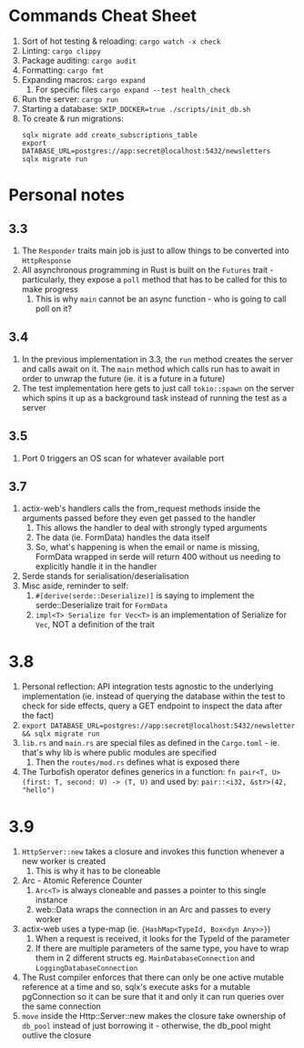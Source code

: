 # Commands Cheat Sheet
1. Sort of hot testing & reloading: `cargo watch -x check`
2. Linting: `cargo clippy`
3. Package auditing: `cargo audit`
4. Formatting: `cargo fmt`
5. Expanding macros: `cargo expand`
   1. For specific files `cargo expand --test health_check`
6. Run the server: `cargo run`
7. Starting a database: `SKIP_DOCKER=true ./scripts/init_db.sh`
1. To create & run migrations:
   ```
   sqlx migrate add create_subscriptions_table
   export DATABASE_URL=postgres://app:secret@localhost:5432/newsletters
   sqlx migrate run
   ```

# Personal notes

## 3.3
1. The `Responder` traits main job is just to allow things to be converted into `HttpResponse`
2. All asynchronous programming in Rust is built on the `Futures` trait - particularly, they expose a `poll` method that has to be called for this to make progress
   1. This is why `main` cannot be an async function - who is going to call poll on it?

## 3.4
1. In the previous implementation in 3.3, the `run` method creates the server and calls await on it. The `main` method which calls run has to await in order to unwrap the future (ie. it is a future in a future)
2. The test implementation here gets to just call `tokio::spawn` on the server which spins it up as a background task instead of running the test as a server

## 3.5
1. Port 0 triggers an OS scan for whatever available port

## 3.7
1. actix-web's handlers calls the from_request methods inside the arguments passed before they even get passed to the handler
   1. This allows the handler to deal with strongly typed arguments
   2. The data (ie. FormData) handles the data itself
   3. So, what's happening is when the email or name is missing, FormData wrapped in serde will return 400 without us needing to explicitly handle it in the handler
2. Serde stands for serialisation/deserialisation
3. Misc aside, reminder to self:
   1. `#[derive(serde::Deserialize)]` is saying to implement the serde::Deserialize trait for `FormData`
   2. `impl<T> Serialize for Vec<T>` is an implementation of Serialize for `Vec`, NOT a definition of the trait

# 3.8
1. Personal reflection: API integration tests agnostic to the underlying implementation (ie. instead of querying the database within the test to check for side effects, query a GET endpoint to inspect the data after the fact)
2. `export DATABASE_URL=postgres://app:secret@localhost:5432/newsletter && sqlx migrate run`
3. `lib.rs` and `main.rs` are special files as defined in the `Cargo.toml` - ie. that's why lib is where public modules are specified
   1. Then the `routes/mod.rs` defines what is exposed there
4. The Turbofish operator defines generics in a function: `fn pair<T, U>(first: T, second: U) -> (T, U)` and used by: `pair::<i32, &str>(42, "hello")`

# 3.9
1. `HttpServer::new` takes a closure and invokes this function whenever a new worker is created
   1. This is why it has to be cloneable
2. Arc - Atomic Reference Counter
   1. `Arc<T>` is always cloneable and passes a pointer to this single instance 
   2. web::Data wraps the connection in an Arc and passes to every worker
3. actix-web uses a type-map (ie. `{HashMap<TypeId, Box<dyn Any>>}`)
   1. When a request is received, it looks for the TypeId of the parameter
   2. If there are multiple parameters of the same type, you have to wrap them in 2 different structs eg. `MainDatabaseConnection` and `LoggingDatabaseConnection`
4. The Rust compiler enforces that there can only be one active mutable reference at a time and so, sqlx's execute asks for a mutable pgConnection so it can be sure that it and only it can run queries over the same connection
5. `move` inside the Http::Server::new makes the closure take ownership of `db_pool` instead of just borrowing it - otherwise, the db_pool might outlive the closure


